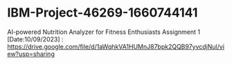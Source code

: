 # IBM-Project-46269-1660744141
AI-powered Nutrition Analyzer for Fitness Enthusiasts
Assignment 1 [Date:10/09/2023] : https://drive.google.com/file/d/1aWqhkVA1HUMnJ87bpk2QQB97yvcdjNul/view?usp=sharing
